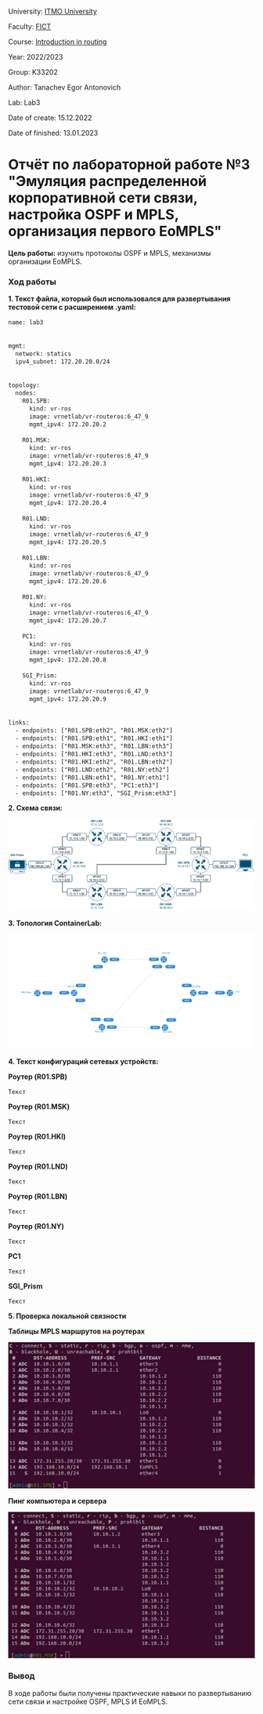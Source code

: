 University: [ITMO University](https://itmo.ru/ru/)

Faculty: [FICT](https://fict.itmo.ru)

Course: [Introduction in routing](https://github.com/itmo-ict-faculty/introduction-in-routing)

Year: 2022/2023

Group: K33202

Author: Tanachev Egor Antonovich

Lab: Lab3

Date of create: 15.12.2022

Date of finished: 13.01.2023

# Отчёт по лабораторной работе №3 "Эмуляция распределенной корпоративной сети связи, настройка OSPF и MPLS, организация первого EoMPLS"

**Цель работы:** изучить протоколы OSPF и MPLS, механизмы организации EoMPLS.

### Ход работы

**1. Текст файла, который был использовался для развертывания тестовой сети с расширением .yaml:**

```
name: lab3


mgmt:
  network: statics
  ipv4_subnet: 172.20.20.0/24


topology:
  nodes:
    R01.SPB:
      kind: vr-ros
      image: vrnetlab/vr-routeros:6_47_9
      mgmt_ipv4: 172.20.20.2

    R01.MSK:
      kind: vr-ros
      image: vrnetlab/vr-routeros:6_47_9
      mgmt_ipv4: 172.20.20.3
    
    R01.HKI:
      kind: vr-ros
      image: vrnetlab/vr-routeros:6_47_9
      mgmt_ipv4: 172.20.20.4

    R01.LND:
      kind: vr-ros
      image: vrnetlab/vr-routeros:6_47_9
      mgmt_ipv4: 172.20.20.5

    R01.LBN:
      kind: vr-ros
      image: vrnetlab/vr-routeros:6_47_9
      mgmt_ipv4: 172.20.20.6

    R01.NY:
      kind: vr-ros
      image: vrnetlab/vr-routeros:6_47_9
      mgmt_ipv4: 172.20.20.7

    PC1:
      kind: vr-ros
      image: vrnetlab/vr-routeros:6_47_9
      mgmt_ipv4: 172.20.20.8

    SGI_Prism:
      kind: vr-ros
      image: vrnetlab/vr-routeros:6_47_9
      mgmt_ipv4: 172.20.20.9


links: 
  - endpoints: ["R01.SPB:eth2", "R01.MSK:eth2"]
  - endpoints: ["R01.SPB:eth1", "R01.HKI:eth1"]
  - endpoints: ["R01.MSK:eth3", "R01.LBN:eth3"]
  - endpoints: ["R01.HKI:eth3", "R01.LND:eth3"]
  - endpoints: ["R01.HKI:eth2", "R01.LBN:eth2"]
  - endpoints: ["R01.LND:eth2", "R01.NY:eth2"]
  - endpoints: ["R01.LBN:eth1", "R01.NY:eth1"]
  - endpoints: ["R01.SPB:eth3", "PC1:eth3"]
  - endpoints: ["R01.NY:eth3", "SGI_Prism:eth3"]
```

**2. Схема связи:**

![Communication scheme](assets/communication_scheme.jpg)

**3. Топология ContainerLab:**

![ContainerLab scheme](assets/containerlab_scheme.jpg)

**4. Текст конфигураций сетевых устройств:**

**Роутер (R01.SPB)**

```
Текст
```

**Роутер (R01.MSK)**

```
Текст
```

**Роутер (R01.HKI)**

```
Текст
```

**Роутер (R01.LND)**

```
Текст
```

**Роутер (R01.LBN)**

```
Текст
```

**Роутер (R01.NY)**

```
Текст
```

**PC1**

```
Текст
```

**SGI_Prism**

```
Текст
```

**5. Проверка локальной связности**

**Таблицы MPLS маршрутов на роутерах**

![Check MPLS](assets/check1.jpg)

**Пинг компьютера и сервера**

![Check PC1 and SGI_Prism](assets/check2.jpg)


### Вывод

В ходе работы были получены практические навыки по развертыванию сети связи и настройке OSPF, MPLS И EoMPLS.
